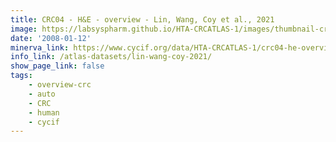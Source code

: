 ```yaml
---
title: CRC04 - H&E - overview - Lin, Wang, Coy et al., 2021
image: https://labsyspharm.github.io/HTA-CRCATLAS-1/images/thumbnail-crc04-he-overview.jpg
date: '2008-01-12'
minerva_link: https://www.cycif.org/data/HTA-CRCATLAS-1/crc04-he-overview
info_link: /atlas-datasets/lin-wang-coy-2021/
show_page_link: false
tags:
    - overview-crc
    - auto
    - CRC
    - human
    - cycif
---
```

